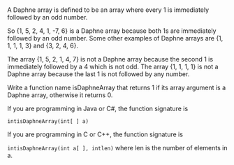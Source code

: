 #

A Daphne array is defined to be an array where every 1 is immediately followed by an odd number.

So {1, 5, 2, 4, 1, -7, 6} is a Daphne array because both 1s are immediately followed by an odd number. Some other examples of Daphne arrays are {1, 1, 1, 1, 3} and {3, 2, 4, 6}.

The array {1, 5, 2, 1, 4, 7} is not a Daphne array because the second 1 is immediately followed by a 4 which is not odd. The array {1, 1, 1, 1} is not a Daphne array because the last 1 is not followed by any number.

Write a function name isDaphneArray that returns 1 if its array argument is a Daphne array, otherwise it returns 0.

If you are programming in Java or C#, the function signature is

`intisDaphneArray(int[ ] a)`

If you are programming in C or C++, the function signature is

`intisDaphneArray(int a[ ], intlen)` where len is the number of elements in a.
